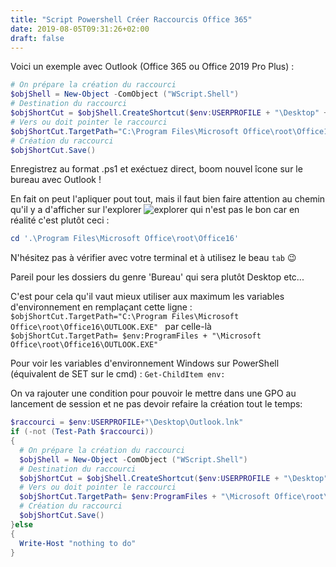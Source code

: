 ```yaml
---
title: "Script Powershell Créer Raccourcis Office 365"
date: 2019-08-05T09:31:26+02:00
draft: false
---
```


Voici un exemple avec Outlook (Office 365 ou Office 2019 Pro Plus) :

```PowerShell
# On prépare la création du raccourci
$objShell = New-Object -ComObject ("WScript.Shell")
# Destination du raccourci
$objShortCut = $objShell.CreateShortcut($env:USERPROFILE + "\Desktop" +"\Outlook.lnk")
# Vers ou doit pointer le raccourci
$objShortCut.TargetPath="C:\Program Files\Microsoft Office\root\Office16\OUTLOOK.EXE"
# Création du raccourci
$objShortCut.Save()
```
Enregistrez au format .ps1 et exéctuez direct, boom nouvel îcone sur le bureau avec Outlook !

En fait on peut l'apliquer pout tout, mais il faut bien faire attention au chemin qu'il y a d'afficher sur l'explorer
![explorer](/explorer-office.PNG)
qui n'est pas le bon car en réalité c'est plutôt ceci :
```PowerShell
cd '.\Program Files\Microsoft Office\root\Office16'
```
N'hésitez pas à vérifier avec votre terminal et à utilisez le beau `tab` 😉

Pareil pour les dossiers du genre 'Bureau' qui sera plutôt Desktop etc...

C'est pour cela qu'il vaut mieux utiliser aux maximum les variables d'environnement en remplaçant cette ligne : `$objShortCut.TargetPath="C:\Program Files\Microsoft Office\root\Office16\OUTLOOK.EXE"
` par celle-là `  $objShortCut.TargetPath= $env:ProgramFiles + "\Microsoft Office\root\Office16\OUTLOOK.EXE"
`

Pour voir les variables d'environnement Windows sur PowerShell (équivalent de SET sur le cmd) : `Get-ChildItem env:`

On va rajouter une condition pour pouvoir le mettre dans une GPO au lancement de session et ne pas devoir refaire la création tout le temps:
```PowerShell
$raccourci = $env:USERPROFILE+"\Desktop\Outlook.lnk"
if (-not (Test-Path $raccourci))
{
  # On prépare la création du raccourci
  $objShell = New-Object -ComObject ("WScript.Shell")
  # Destination du raccourci
  $objShortCut = $objShell.CreateShortcut($env:USERPROFILE + "\Desktop" +"\Outlook.lnk")
  # Vers ou doit pointer le raccourci
  $objShortCut.TargetPath= $env:ProgramFiles + "\Microsoft Office\root\Office16\OUTLOOK.EXE"
  # Création du raccourci
  $objShortCut.Save()
}else
{
  Write-Host "nothing to do"
}
```
